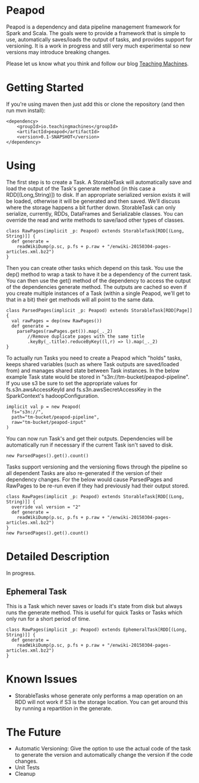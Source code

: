 Peapod
==============

Peapod is a dependency and data pipeline management framework for Spark and Scala. The goals were to provide a framework that is simple to use, automatically saves/loads the output of tasks, and provides support for versioning. It is a work in progress and still very much experimental so new versions may introduce breaking changes.

Please let us know what you think and follow our blog [Teaching Machines](www.teachingmachines.io).

# Getting Started

If you're using maven then just add this or clone the repository (and then run mvn install):
```
<dependency>
    <groupId>io.teachingmachines</groupId>
    <artifactId>peapod</artifactId>
    <version>0.1-SNAPSHOT</version>
</dependency>
```

# Using

The first step is to create a Task. A StorableTask will automatically save and load the output of the Task's generate method (in this case a RDD[(Long,String)]) to disk. If an appropriate serialized version exists it will be loaded, otherwise it will be generated and then saved. We'll discuss where the storage happens a bit further down. StorableTask can only serialize, currently, RDDs, DataFrames and Serializable classes. You can override the read and write methods to save/laod other types of classes.
```
class RawPages(implicit _p: Peapod) extends StorableTask[RDD[(Long, String)]] {
  def generate =
    readWikiDump(p.sc, p.fs + p.raw + "/enwiki-20150304-pages-articles.xml.bz2")
}
```
Then you can create other tasks which depend on this task. You use the dep() method to wrap a task to have it be a dependency of the current task. You can then use the get() method of the dependency to access the output of the dependencies generate method. The outputs are cached so even if you create multiple instances of a Task (within a single Peapod, we'll get to that in a bit) their get methods will all point to the same data.
```
class ParsedPages(implicit _p: Peapod) extends StorableTask[RDD[Page]] {
  val rawPages = dep(new RawPages())
  def generate =
    parsePages(rawPages.get()).map(_._2)
        //Remove duplicate pages with the same title
        .keyBy(_.title).reduceByKey((l,r) => l).map(_._2)
}
```
To actually run Tasks you need to create a Peapod which "holds" tasks, keeps shared variables (such as where Task outputs are saved/loaded from) and manages shared state between Task instances. In the below example Task state would be stored in "s3n://tm-bucket/peapod-pipeline". If you use s3 be sure to set the appropriate values for fs.s3n.awsAccessKeyId and fs.s3n.awsSecretAccessKey in the SparkContext's hadoopConfiguration.
```
implicit val p = new Peapod(
  fs="s3n://",
  path="tm-bucket/peapod-pipeline",
  raw="tm-bucket/peapod-input"
)
```
You can now run Task's and get their outputs. Dependencies will be automatically run if necessary if the current Task isn't saved to disk.
```
new ParsedPages().get().count()
```
Tasks support versioning and the versioning flows through the pipeline so all dependent Tasks are also re-generated if the version of their dependency changes. For the below would cause ParsedPages and RawPages to be re-run even if they had previously had their output stored.
```
class RawPages(implicit _p: Peapod) extends StorableTask[RDD[(Long, String)]] {
  override val version = "2"
  def generate =
    readWikiDump(p.sc, p.fs + p.raw + "/enwiki-20150304-pages-articles.xml.bz2")
}
new ParsedPages().get().count()
```

# Detailed Description

In progress.

## Ephemeral Task
This is a Task which never saves or loads it's state from disk but always runs the generate method. This is useful for quick Tasks or Tasks which only run for a short period of time.
```
class RawPages(implicit _p: Peapod) extends EphemeralTask[RDD[(Long, String)]] {
  def generate =
    readWikiDump(p.sc, p.fs + p.raw + "/enwiki-20150304-pages-articles.xml.bz2")
}
```

# Known Issues
 * StorableTasks whose generate only performs a map operation on an RDD will not work if S3 is the storage location. You can get around this by running a repartition in the generate.

# The Future
 * Automatic Versioning: Give the option to use the actual code of the task to generate the version and automatically change the version if the code changes.
 * Unit Tests
 * Cleanup